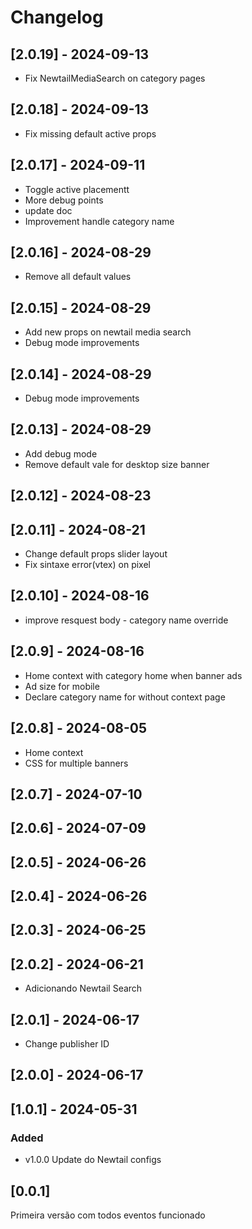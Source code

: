 # Changelog

## [2.0.19] - 2024-09-13
- Fix NewtailMediaSearch on category pages
## [2.0.18] - 2024-09-13
- Fix missing default active props

## [2.0.17] - 2024-09-11
- Toggle active placementt
- More debug points
- update doc
- Improvement handle category name

## [2.0.16] - 2024-08-29
- Remove all default values

## [2.0.15] - 2024-08-29
- Add new props on newtail media search
- Debug mode improvements

## [2.0.14] - 2024-08-29
- Debug mode improvements

## [2.0.13] - 2024-08-29
- Add debug mode
- Remove default vale for desktop size banner

## [2.0.12] - 2024-08-23

## [2.0.11] - 2024-08-21
- Change default props slider layout
- Fix sintaxe error(vtex) on pixel

## [2.0.10] - 2024-08-16
- improve resquest body - category name override

## [2.0.9] - 2024-08-16
- Home context with category home when banner ads
- Ad size for mobile
- Declare category name for without context page

## [2.0.8] - 2024-08-05
- Home context
- CSS for multiple banners

## [2.0.7] - 2024-07-10

## [2.0.6] - 2024-07-09

## [2.0.5] - 2024-06-26

## [2.0.4] - 2024-06-26

## [2.0.3] - 2024-06-25

## [2.0.2] - 2024-06-21
- Adicionando Newtail Search

## [2.0.1] - 2024-06-17
- Change publisher ID

## [2.0.0] - 2024-06-17

## [1.0.1] - 2024-05-31

### Added
- v1.0.0 Update do Newtail configs

## [0.0.1]
Primeira versão com todos eventos funcionado